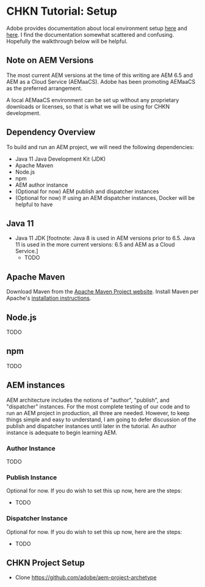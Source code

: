 # CHKN Tutorial: Setup

Adobe provides documentation about local environment setup [here](https://experienceleague.adobe.com/docs/experience-manager-learn/getting-started-wknd-tutorial-develop/project-archetype/overview.html?lang=en) and [here](https://experienceleague.adobe.com/docs/experience-manager-learn/foundation/development/set-up-a-local-aem-development-environment.html?lang=en). I find the documentation somewhat scattered and confusing. Hopefully the walkthrough below will be helpful.

## Note on AEM Versions
The most current AEM versions at the time of this writing are AEM 6.5 and AEM as a Cloud Service (AEMaaCS). Adobe has been promoting AEMaaCS as the preferred arrangement.

A local AEMaaCS environment can be set up without any proprietary downloads or licenses, so that is what we will be using for CHKN development.

## Dependency Overview
To build and run an AEM project, we will need the following dependencies:
- Java 11 Java Development Kit (JDK)
- Apache Maven
- Node.js
- npm
- AEM author instance
- (Optional for now) AEM publish and dispatcher instances
- (Optional for now) If using an AEM dispatcher instances, Docker will be helpful to have

## Java 11
- Java 11 JDK [footnote: Java 8 is used in AEM versions prior to 6.5. Java 11 is used in the more current versions: 6.5 and AEM as a Cloud Service.]
    - TODO

## Apache Maven
Download Maven from the [Apache Maven Project website](https://maven.apache.org/download.cgi). Install Maven per Apache's [installation instructions](https://maven.apache.org/install.html).

## Node.js
TODO

## npm
TODO

## AEM instances
AEM architecture includes the notions of "author", "publish", and "dispatcher" instances. For the most complete testing of our code and to run an AEM project in production, all three are needed. However, to keep things simple and easy to understand, I am going to defer discussion of the publish and dispatcher instances until later in the tutorial. An author instance is adequate to begin learning AEM.

### Author Instance
TODO

### Publish Instance
Optional for now. If you do wish to set this up now, here are the steps:
- TODO

### Dispatcher Instance
Optional for now. If you do wish to set this up now, here are the steps:
- TODO

## CHKN Project Setup
- Clone https://github.com/adobe/aem-project-archetype
